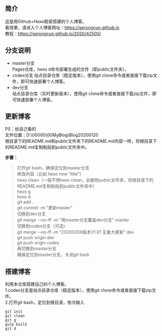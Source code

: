 <!--
 * @Author: your name
 * @Date: 2020-02-13 21:45:45
 * @LastEditTime: 2020-03-22 20:01:35
 * @LastEditors: Please set LastEditors
 * @Description: In User Settings Edit
 * @FilePath: \undefinedd:\00000\00MyBlog\Blog20200120\source\README.md
 -->
## 简介
这是用Github+Hexo框架搭建的个人博客。  
看效果，请进入个人博客网址：https://gerongcun.github.io  
教程：https://gerongcun.github.io/2020/42500/  

## 分支说明
- master分支  
Pages仓库，hexo d命令部署生成的文件（即public文件夹）。  
- codes分支
站点目录仓库（稳定版本），使用git clone命令或者直接下载zip文件，即可快速部署个人博客。  
- dev分支  
站点目录仓库（实时更新版本），使用git clone命令或者直接下载zip文件，即可快速部署个人博客。    

## 更新博客

PS：给自己看的  
文件位置：D:\00000\00MyBlog\Blog20200120  
根目录下的README.md和public文件夹下的README.md内容一样，将根目录下的README.md复制粘贴到public文件夹中。  

**步骤：**  
> 打开git bash，确保定位到master分支  
修改内容（比如 hexo new “title”）  
hexo clean（一般不用hexo clean，会删除public文件夹，将根目录下的README.md复制粘贴到public文件夹中）  
hexo g  
hexo d  
git add .  
git commit -m "更新master"  
切换到dev分支  
git merge --no-ff -m "用master分支覆盖dev分支" master  
切换到codes分支（可选）  
git merge --no-ff -m "20200209版本V1.01 无重大更新" dev  
git push origin dev  
git push origin codes  
再切换到master分支  
确保定位到master分支，关闭git bash  

## 搭建博客

利用本仓库搭建自己的个人博客。  
1.codes分支是站点目录仓库（稳定版本），使用git clone命令或者直接下载zip文件。  
2.打开git bash，定位到根目录，依次输入
```
git init
git clean
git g
gulp build  
git d
```


